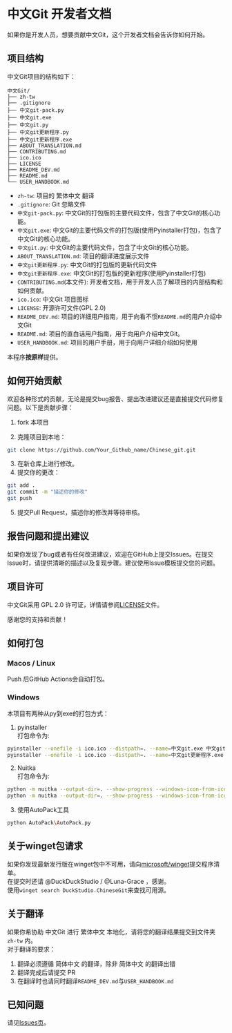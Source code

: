 # 中文Git 开发者文档

如果你是开发人员，想要贡献中文Git，这个开发者文档会告诉你如何开始。

## 项目结构

中文Git项目的结构如下：

```
中文Git/
├── zh-tw
├── .gitignore
├── 中文git-pack.py
├── 中文git.exe
├── 中文git.py
├── 中文git更新程序.py
├── 中文git更新程序.exe
├── ABOUT_TRANSLATION.md
├── CONTRIBUTING.md
├── ico.ico
├── LICENSE
├── README_DEV.md
├── README.md
└── USER_HANDBOOK.md
```

* `zh-tw`: 项目的 繁体中文 翻译
* `.gitignore`: Git 忽略文件
* `中文git-pack.py`: 中文Git的打包版的主要代码文件，包含了中文Git的核心功能。
* `中文git.exe`: 中文Git的主要代码文件的打包版(使用Pyinstaller打包)，包含了中文Git的核心功能。
* `中文git.py`: 中文Git的主要代码文件，包含了中文Git的核心功能。
* `ABOUT_TRANSLATION.md`: 项目的翻译进度展示文件
* `中文git更新程序.py`: 中文Git的打包版的更新代码文件
* `中文git更新程序.exe`: 中文Git的打包版的更新程序(使用Pyinstaller打包)
* `CONTRIBUTING.md`(本文件): 开发者文档，用于开发人员了解项目的内部结构和如何贡献。
* `ico.ico`: 中文Git 项目图标
* `LICENSE`: 开源许可文件(GPL 2.0)
* `README_DEV.md`: 项目的详细用户指南，用于向看不惯`README.md`的用户介绍中文Git
* `README.md`: 项目的直白话用户指南，用于向用户介绍中文Git。
* `USER_HANDBOOK.md`: 项目的用户手册，用于向用户详细介绍如何使用

本程序**按原样**提供。  

## 如何开始贡献

欢迎各种形式的贡献，无论是提交bug报告、提出改进建议还是直接提交代码修复问题。以下是贡献步骤：

1. fork 本项目

2. 克隆项目到本地：

```bash
git clone https://github.com/Your_Github_name/Chinese_git.git
```

3. 在新仓库上进行修改。
4. 提交你的更改：

```bash
git add .
git commit -m "描述你的修改"
git push
```

5. 提交Pull Request，描述你的修改并等待审核。

## 报告问题和提出建议

如果你发现了bug或者有任何改进建议，欢迎在GitHub上提交Issues。在提交Issue时，请提供清晰的描述以及复现步骤。建议使用Issue模板提交您的问题。  

## 项目许可

中文Git采用 GPL 2.0 许可证，详情请参阅[LICENSE](https://github.com/DuckDuckStudio/Chinese_git/blob/main/LICENSE)文件。

感谢您的支持和贡献！

## 如何打包

### Macos / Linux
Push 后GitHub Actions会自动打包。

### Windows

本项目有两种从py到exe的打包方式：  
1. pyinstaller  
打包命令为:  
```bash
pyinstaller --onefile -i ico.ico --distpath=. --name=中文git.exe 中文git-pack.py
pyinstaller --onefile -i ico.ico --distpath=. --name=中文git更新程序.exe 中文git更新程序.py
```
2. Nuitka  
打包命令为:  
```bash
python -m nuitka --output-dir=. --show-progress --windows-icon-from-ico=ico.ico --onefile --remove-output 中文git-pack.py
python -m nuitka --output-dir=. --show-progress --windows-icon-from-ico=ico.ico --onefile --remove-output 中文git更新程序.py
```
3. 使用AutoPack工具
```bash
python AutoPack\AutoPack.py
```

## 关于winget包请求
如果你发现最新发行版在winget包中不可用，请向[microsoft/winget](https://github.com/microsoft/winget-pkgs)提交程序清单。  
在提交时还请 @DuckDuckStudio / @Luna-Grace ，感谢。  
使用`winget search DuckStudio.ChineseGit`来查找可用源。  

## 关于翻译
如果你希协助 中文Git 进行 繁体中文 本地化，请将您的翻译结果提交到文件夹 `zh-tw` 内。  
对于翻译的要求：  
1. 翻译必须遵循 简体中文 的翻译，除非 简体中文 的翻译出错
2. 翻译完成后请提交 PR
3. 在翻译时也请同时翻译`README_DEV.md`与`USER_HANDBOOK.md`

## 已知问题

请见[Issues页](https://github.com/DuckDuckStudio/Chinese_git/issues)。
